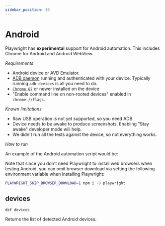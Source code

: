```yaml
---
sidebar_position: 10
---
```


# Android

Playwright has **experimental** support for Android automation. This includes Chrome for Android and Android WebView.

*Requirements*
- Android device or AVD Emulator.
- [ADB daemon](https://developer.android.com/studio/command-line/adb) running and authenticated with your device.
  Typically running `adb devices` is all you need to do.
- [`Chrome 87`](https://play.google.com/store/apps/details?id=com.android.chrome) or newer installed on the device
- "Enable command line on non-rooted devices" enabled in `chrome://flags`.

*Known limitations*
- Raw USB operation is not yet supported, so you need ADB.
- Device needs to be awake to produce screenshots. Enabling "Stay awake" developer mode will help.
- We didn't run all the tests against the device, so not everything works.

*How to run*

An example of the Android automation script would be:

Note that since you don't need Playwright to install web browsers when testing Android, you can omit browser download
via setting the following environment variable when installing Playwright:

```bash js
PLAYWRIGHT_SKIP_BROWSER_DOWNLOAD=1 npm i -D playwright
```


## devices

```
def devices
```

Returns the list of detected Android devices.
